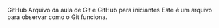 GitHub
Arquivo da aula de Git e GitHub para iniciantes
Este é um arquivo para observar como o Git funciona.